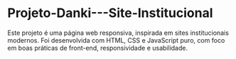 # Projeto-Danki---Site-Institucional
Este projeto é uma página web responsiva, inspirada em sites institucionais modernos. Foi desenvolvida com HTML, CSS e JavaScript puro, com foco em boas práticas de front-end, responsividade e usabilidade.
